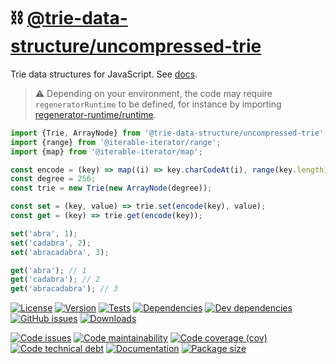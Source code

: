 :chains: [@trie-data-structure/uncompressed-trie](https://trie-data-structure.github.io/uncompressed-trie)
==

Trie data structures for JavaScript.
See [docs](https://trie-data-structure.github.io/uncompressed-trie/index.html).

> :warning: Depending on your environment, the code may require
> `regeneratorRuntime` to be defined, for instance by importing
> [regenerator-runtime/runtime](https://www.npmjs.com/package/regenerator-runtime).

```js
import {Trie, ArrayNode} from '@trie-data-structure/uncompressed-trie';
import {range} from '@iterable-iterator/range';
import {map} from '@iterable-iterator/map';

const encode = (key) => map((i) => key.charCodeAt(i), range(key.length));
const degree = 256;
const trie = new Trie(new ArrayNode(degree));

const set = (key, value) => trie.set(encode(key), value);
const get = (key) => trie.get(encode(key));

set('abra', 1);
set('cadabra', 2);
set('abracadabra', 3);

get('abra'); // 1
get('cadabra'); // 2
get('abracadabra'); // 3
```

[![License](https://img.shields.io/github/license/trie-data-structure/uncompressed-trie.svg)](https://raw.githubusercontent.com/trie-data-structure/uncompressed-trie/main/LICENSE)
[![Version](https://img.shields.io/npm/v/@trie-data-structure/uncompressed-trie.svg)](https://www.npmjs.org/package/@trie-data-structure/uncompressed-trie)
[![Tests](https://img.shields.io/github/workflow/status/trie-data-structure/uncompressed-trie/ci:test?event=push&label=tests)](https://github.com/trie-data-structure/uncompressed-trie/actions/workflows/ci:test.yml?query=branch:main)
[![Dependencies](https://img.shields.io/david/trie-data-structure/uncompressed-trie.svg)](https://david-dm.org/trie-data-structure/uncompressed-trie)
[![Dev dependencies](https://img.shields.io/david/dev/trie-data-structure/uncompressed-trie.svg)](https://david-dm.org/trie-data-structure/uncompressed-trie?type=dev)
[![GitHub issues](https://img.shields.io/github/issues/trie-data-structure/uncompressed-trie.svg)](https://github.com/trie-data-structure/uncompressed-trie/issues)
[![Downloads](https://img.shields.io/npm/dm/@trie-data-structure/uncompressed-trie.svg)](https://www.npmjs.org/package/@trie-data-structure/uncompressed-trie)

[![Code issues](https://img.shields.io/codeclimate/issues/trie-data-structure/uncompressed-trie.svg)](https://codeclimate.com/github/trie-data-structure/uncompressed-trie/issues)
[![Code maintainability](https://img.shields.io/codeclimate/maintainability/trie-data-structure/uncompressed-trie.svg)](https://codeclimate.com/github/trie-data-structure/uncompressed-trie/trends/churn)
[![Code coverage (cov)](https://img.shields.io/codecov/c/gh/trie-data-structure/uncompressed-trie/main.svg)](https://codecov.io/gh/trie-data-structure/uncompressed-trie)
[![Code technical debt](https://img.shields.io/codeclimate/tech-debt/trie-data-structure/uncompressed-trie.svg)](https://codeclimate.com/github/trie-data-structure/uncompressed-trie/trends/technical_debt)
[![Documentation](https://trie-data-structure.github.io/uncompressed-trie/badge.svg)](https://trie-data-structure.github.io/uncompressed-trie/source.html)
[![Package size](https://img.shields.io/bundlephobia/minzip/@trie-data-structure/uncompressed-trie)](https://bundlephobia.com/result?p=@trie-data-structure/uncompressed-trie)
